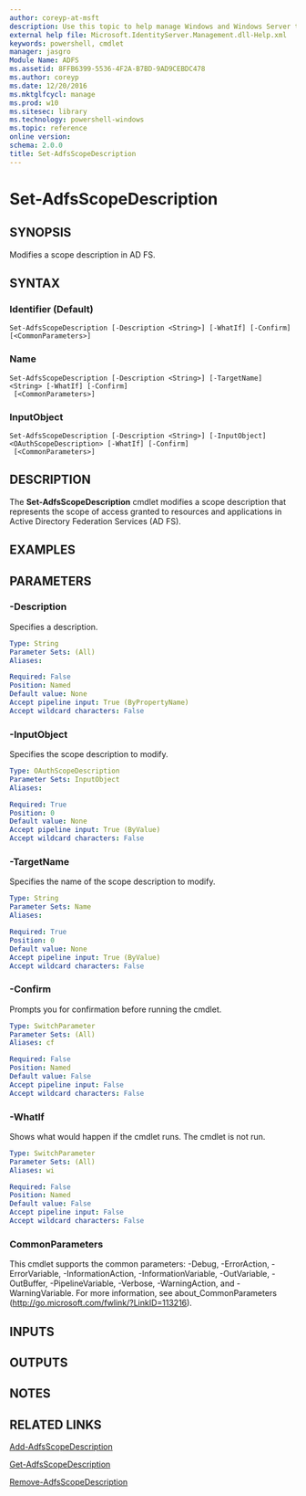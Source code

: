 ```yaml
---
author: coreyp-at-msft
description: Use this topic to help manage Windows and Windows Server technologies with Windows PowerShell.
external help file: Microsoft.IdentityServer.Management.dll-Help.xml
keywords: powershell, cmdlet
manager: jasgro
Module Name: ADFS
ms.assetid: 8FFB6399-5536-4F2A-B7BD-9AD9CEBDC478
ms.author: coreyp
ms.date: 12/20/2016
ms.mktglfcycl: manage
ms.prod: w10
ms.sitesec: library
ms.technology: powershell-windows
ms.topic: reference
online version: 
schema: 2.0.0
title: Set-AdfsScopeDescription
---
```


# Set-AdfsScopeDescription

## SYNOPSIS
Modifies a scope description in AD FS.

## SYNTAX

### Identifier (Default)
```
Set-AdfsScopeDescription [-Description <String>] [-WhatIf] [-Confirm] [<CommonParameters>]
```

### Name
```
Set-AdfsScopeDescription [-Description <String>] [-TargetName] <String> [-WhatIf] [-Confirm]
 [<CommonParameters>]
```

### InputObject
```
Set-AdfsScopeDescription [-Description <String>] [-InputObject] <OAuthScopeDescription> [-WhatIf] [-Confirm]
 [<CommonParameters>]
```

## DESCRIPTION
The **Set-AdfsScopeDescription** cmdlet modifies a scope description that represents the scope of access granted to resources and applications in Active Directory Federation Services (AD FS).

## EXAMPLES

## PARAMETERS

### -Description
Specifies a description.

```yaml
Type: String
Parameter Sets: (All)
Aliases: 

Required: False
Position: Named
Default value: None
Accept pipeline input: True (ByPropertyName)
Accept wildcard characters: False
```

### -InputObject
Specifies the scope description to modify.

```yaml
Type: OAuthScopeDescription
Parameter Sets: InputObject
Aliases: 

Required: True
Position: 0
Default value: None
Accept pipeline input: True (ByValue)
Accept wildcard characters: False
```

### -TargetName
Specifies the name of the scope description to modify.

```yaml
Type: String
Parameter Sets: Name
Aliases: 

Required: True
Position: 0
Default value: None
Accept pipeline input: True (ByValue)
Accept wildcard characters: False
```

### -Confirm
Prompts you for confirmation before running the cmdlet.

```yaml
Type: SwitchParameter
Parameter Sets: (All)
Aliases: cf

Required: False
Position: Named
Default value: False
Accept pipeline input: False
Accept wildcard characters: False
```

### -WhatIf
Shows what would happen if the cmdlet runs.
The cmdlet is not run.

```yaml
Type: SwitchParameter
Parameter Sets: (All)
Aliases: wi

Required: False
Position: Named
Default value: False
Accept pipeline input: False
Accept wildcard characters: False
```

### CommonParameters
This cmdlet supports the common parameters: -Debug, -ErrorAction, -ErrorVariable, -InformationAction, -InformationVariable, -OutVariable, -OutBuffer, -PipelineVariable, -Verbose, -WarningAction, and -WarningVariable. For more information, see about_CommonParameters (http://go.microsoft.com/fwlink/?LinkID=113216).

## INPUTS

## OUTPUTS

## NOTES

## RELATED LINKS

[Add-AdfsScopeDescription](./Add-AdfsScopeDescription.md)

[Get-AdfsScopeDescription](./Get-AdfsScopeDescription.md)

[Remove-AdfsScopeDescription](./Remove-AdfsScopeDescription.md)

